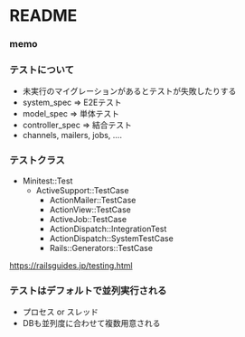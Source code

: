 # README

### memo

### テストについて
- 未実行のマイグレーションがあるとテストが失敗したりする
- system_spec => E2Eテスト
- model_spec => 単体テスト
- controller_spec => 結合テスト
- channels, mailers, jobs, ....

### テストクラス
- Minitest::Test
  - ActiveSupport::TestCase
    - ActionMailer::TestCase
    - ActionView::TestCase
    - ActiveJob::TestCase
    - ActionDispatch::IntegrationTest
    - ActionDispatch::SystemTestCase
    - Rails::Generators::TestCase

https://railsguides.jp/testing.html

### テストはデフォルトで並列実行される
- プロセス or スレッド
- DBも並列度に合わせて複数用意される



